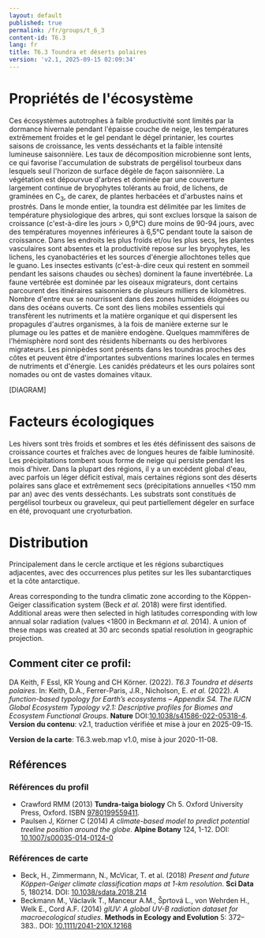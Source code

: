 ```yaml
---
layout: default
published: true
permalink: /fr/groups/t_6_3
content-id: T6.3
lang: fr
title: T6.3 Toundra et déserts polaires
version: 'v2.1, 2025-09-15 02:09:34'
---
```




# Propriétés de l'écosystème
 
Ces écosystèmes autotrophes à faible productivité sont limités par la
dormance hivernale pendant l\'épaisse couche de neige, les températures
extrêmement froides et le gel pendant le dégel printanier, les courtes
saisons de croissance, les vents desséchants et la faible intensité
lumineuse saisonnière. Les taux de décomposition microbienne sont lents,
ce qui favorise l\'accumulation de substrats de pergélisol tourbeux dans
lesquels seul l\'horizon de surface dégèle de façon saisonnière. La
végétation est dépourvue d\'arbres et dominée par une couverture
largement continue de bryophytes tolérants au froid, de lichens, de
graminées en C<sub>3</sub>, de carex, de plantes herbacées et d\'arbustes nains et
prostrés. Dans le monde entier, la toundra est délimitée par les limites
de température physiologique des arbres, qui sont exclues lorsque la
saison de croissance (c\'est-à-dire les jours > 0,9°C) dure moins de
90-94 jours, avec des températures moyennes inférieures à 6,5°C pendant
toute la saison de croissance. Dans les endroits les plus froids et/ou
les plus secs, les plantes vasculaires sont absentes et la productivité
repose sur les bryophytes, les lichens, les cyanobactéries et les
sources d\'énergie allochtones telles que le guano. Les insectes
estivants (c\'est-à-dire ceux qui restent en sommeil pendant les saisons
chaudes ou sèches) dominent la faune invertébrée. La faune vertébrée est
dominée par les oiseaux migrateurs, dont certains parcourent des
itinéraires saisonniers de plusieurs milliers de kilomètres. Nombre
d\'entre eux se nourrissent dans des zones humides éloignées ou dans des
océans ouverts. Ce sont des liens mobiles essentiels qui transfèrent les
nutriments et la matière organique et qui dispersent les propagules
d\'autres organismes, à la fois de manière externe sur le plumage ou les
pattes et de manière endogène. Quelques mammifères de l\'hémisphère nord
sont des résidents hibernants ou des herbivores migrateurs. Les
pinnipèdes sont présents dans les toundras proches des côtes et peuvent
être d\'importantes subventions marines locales en termes de nutriments
et d\'énergie. Les canidés prédateurs et les ours polaires sont nomades
ou ont de vastes domaines vitaux.

[DIAGRAM]

# Facteurs écologiques
 
Les hivers sont très froids et sombres et les étés définissent des
saisons de croissance courtes et fraîches avec de longues heures de
faible luminosité. Les précipitations tombent sous forme de neige qui
persiste pendant les mois d\'hiver. Dans la plupart des régions, il y a
un excédent global d\'eau, avec parfois un léger déficit estival, mais
certaines régions sont des déserts polaires sans glace et extrêmement
secs (précipitations annuelles \<150 mm par an) avec des vents
desséchants. Les substrats sont constitués de pergélisol tourbeux ou
graveleux, qui peut partiellement dégeler en surface en été, provoquant
une cryoturbation.
 
# Distribution
 
Principalement dans le cercle arctique et les régions subarctiques
adjacentes, avec des occurrences plus petites sur les îles
subantarctiques et la côte antarctique.

Areas corresponding to the tundra climatic zone according to the Köppen-Geiger classification system (Beck _et al._ 2018) were first identified. Additional areas were then selected in high latitudes corresponding with low annual solar radiation (values <1800 in Beckmann _et al._ 2014). A union of these maps was created at 30 arc seconds spatial resolution in geographic projection.

## Comment citer ce profil:

DA Keith, F Essl, KR Young and CH Körner. (2022). *T6.3 Toundra et déserts polaires*. In: Keith, D.A., Ferrer-Paris, J.R., Nicholson, E. *et al.* (2022). *A function-based typology for Earth’s ecosystems – Appendix S4. The IUCN Global Ecosystem Typology v2.1: Descriptive profiles for Biomes and Ecosystem Functional Groups*. **Nature** DOI:[10.1038/s41586-022-05318-4](https://doi.org/10.1038/s41586-022-05318-4).
**Version du contenu**: v2.1, traduction vérifiée et mise à jour en 2025-09-15.

**Version de la carte**: T6.3.web.map v1.0, mise à jour 2020-11-08.

## Références

### Références du profil

* Crawford RMM  (2013) **Tundra-taiga biology** Ch 5. Oxford University Press, Oxford. ISBN [9780199559411](https://global.oup.com/academic/product/tundra-taiga-biology-9780199559411).
* Paulsen J, Körner C (2014) *A climate-based model to predict potential treeline position around the globe*. **Alpine Botany** 124, 1-12. DOI: [10.1007/s00035-014-0124-0](http://doi.org/10.1007/s00035-014-0124-0)

### Références de carte
* Beck, H., Zimmermann, N., McVicar, T. et al. (2018) *Present and future Köppen-Geiger climate classification maps at 1-km resolution*. **Sci Data** 5, 180214. DOI: [10.1038/sdata.2018.214](http://doi.org/10.1038/sdata.2018.214)
* Beckmann M., Václavík T., Manceur A.M., Šprtová L., von Wehrden H., Welk E., Cord A.F.  (2014) *glUV: A global UV-B radiation dataset for macroecological studies*. **Methods in Ecology and Evolution** 5: 372–383.. DOI: [10.1111/2041-210X.12168](http://doi.org/10.1111/2041-210X.12168)

